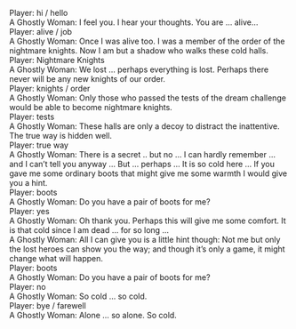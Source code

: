 Player: hi / hello  
A Ghostly Woman: I feel you. I hear your thoughts. You are … alive…  
Player: alive / job  
A Ghostly Woman: Once I was alive too. I was a member of the order of the nightmare knights. Now I am but a shadow who walks these cold halls.  
Player: Nightmare Knights  
A Ghostly Woman: We lost … perhaps everything is lost. Perhaps there never will be any new knights of our order.  
Player: knights / order  
A Ghostly Woman: Only those who passed the tests of the dream challenge would be able to become nightmare knights.  
Player: tests  
A Ghostly Woman: These halls are only a decoy to distract the inattentive. The true way is hidden well.  
Player: true way  
A Ghostly Woman: There is a secret .. but no … I can hardly remember … and I can’t tell you anyway … But … perhaps … It is so cold here … If you gave me some ordinary boots that might give me some warmth I would give you a hint.  
Player: boots  
A Ghostly Woman: Do you have a pair of boots for me?  
Player: yes  
A Ghostly Woman: Oh thank you. Perhaps this will give me some comfort. It is that cold since I am dead … for so long …  
A Ghostly Woman: All I can give you is a little hint though: Not me but only the lost heroes can show you the way; and though it’s only a game, it might change what will happen.  
Player: boots  
A Ghostly Woman: Do you have a pair of boots for me?  
Player: no  
A Ghostly Woman: So cold … so cold.  
Player: bye / farewell  
A Ghostly Woman: Alone … so alone. So cold.  
